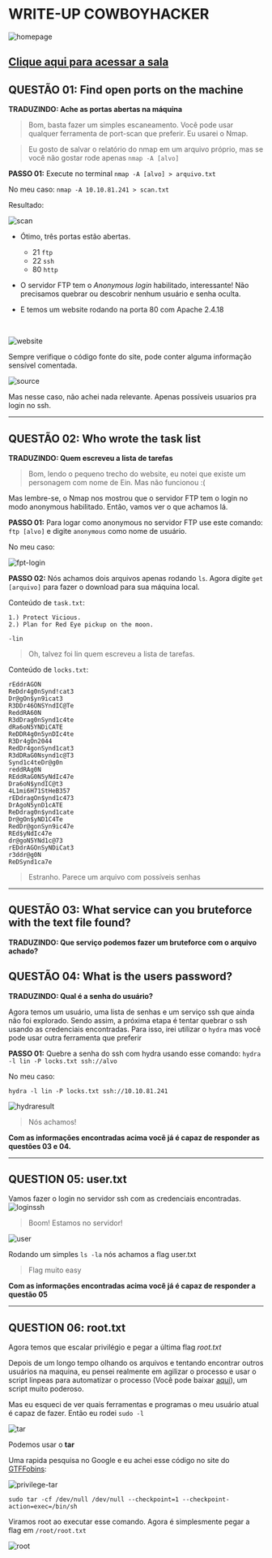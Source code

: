 # WRITE-UP COWBOYHACKER

![homepage](files/ctf-homepage.png)

[Clique aqui para acessar a sala](https://tryhackme.com/room/cowboyhacker#)
---

## QUESTÃO 01: Find open ports on the machine

**TRADUZINDO: Ache as portas abertas na máquina**

> Bom, basta fazer um simples escaneamento. Você pode usar qualquer ferramenta de port-scan que preferir. Eu usarei o Nmap.

> Eu gosto de salvar o relatório do nmap em um arquivo próprio, mas se você não gostar rode apenas `nmap -A [alvo]`


**PASSO 01:** Execute no terminal `nmap -A [alvo] > arquivo.txt`

No meu caso:
  `nmap -A 10.10.81.241 > scan.txt`

Resultado:

  ![scan](files/nmap-scan.png)

  * Ótimo, três portas estão abertas.
    * 21 `ftp`
    * 22 `ssh`
    * 80 `http`

  * O servidor FTP tem o _Anonymous login_ habilitado, interessante! Não precisamos quebrar ou descobrir nenhum usuário e senha oculta.

  * E temos um website rodando na porta 80 com Apache 2.4.18

  <br>

  ![website](files/website.png)

  Sempre verifique o código fonte do site, pode conter alguma informação sensível comentada.

  ![source](files/source-webpage.png)

  Mas nesse caso, não achei nada relevante. Apenas possíveis usuarios pra login no ssh.

----

  ## QUESTÃO 02: Who wrote the task list

  **TRADUZINDO: Quem escreveu a lista de tarefas**

  > Bom, lendo o pequeno trecho do website, eu notei que existe um personagem com nome de Ein. Mas não funcionou :(

  Mas lembre-se, o Nmap nos mostrou que o servidor FTP tem o login no modo anonymous habilitado. Então, vamos ver o que achamos lá.

  **PASSO 01:** Para logar como anonymous no servidor FTP use este comando: `ftp [alvo]` e digite `anonymous` como nome de usuário.

  No meu caso:

  ![fpt-login](files/ftp-login.png)

  **PASSO 02:** Nós achamos dois arquivos apenas rodando `ls`. Agora digite `get [arquivo]` para fazer o download para sua máquina local.

  Conteúdo de `task.txt`:

  ~~~
  1.) Protect Vicious.
  2.) Plan for Red Eye pickup on the moon.

  -lin
  ~~~

> Oh, talvez foi lin quem escreveu a lista de tarefas.

Conteúdo de `locks.txt`:

~~~
rEddrAGON
ReDdr4g0nSynd!cat3
Dr@gOn$yn9icat3
R3DDr46ONSYndIC@Te
ReddRA60N
R3dDrag0nSynd1c4te
dRa6oN5YNDiCATE
ReDDR4g0n5ynDIc4te
R3Dr4gOn2044
RedDr4gonSynd1cat3
R3dDRaG0Nsynd1c@T3
Synd1c4teDr@g0n
reddRAg0N
REddRaG0N5yNdIc47e
Dra6oN$yndIC@t3
4L1mi6H71StHeB357
rEDdragOn$ynd1c473
DrAgoN5ynD1cATE
ReDdrag0n$ynd1cate
Dr@gOn$yND1C4Te
RedDr@gonSyn9ic47e
REd$yNdIc47e
dr@goN5YNd1c@73
rEDdrAGOnSyNDiCat3
r3ddr@g0N
ReDSynd1ca7e
~~~

> Estranho. Parece um arquivo com possíveis senhas
-----

## QUESTÃO 03: What service can you bruteforce with the text file found?

**TRADUZINDO: Que serviço podemos fazer um bruteforce com o arquivo achado?**

## QUESTÃO 04: What is the users password?

**TRADUZINDO: Qual é a senha do usuário?**

Agora temos um usuário, uma lista de senhas e um serviço ssh que ainda não foi explorado. Sendo assim, a próxima etapa é tentar quebrar o ssh usando as credenciais encontradas. Para isso, irei utilizar o `hydra` mas você pode usar outra ferramenta que preferir

**PASSO 01:** Quebre a senha do ssh com hydra usando esse comando: `hydra -l lin -P locks.txt ssh://alvo`

 No meu caso:

 `hydra -l lin -P locks.txt ssh://10.10.81.241`

![hydraresult](files/ssh-bruteforce-hydra.png)

> Nós achamos!

**Com as informações encontradas acima você já é capaz de responder as questões 03 e 04.**

-----

## QUESTION 05: user.txt

Vamos fazer o login no servidor ssh com as credenciais encontradas.
<br>
![loginssh](files/login-ssh.png)

> Boom! Estamos no servidor!

![user](files/usertxt.png)

Rodando um simples `ls -la` nós achamos a flag user.txt
> Flag muito easy

**Com as informações encontradas acima você já é capaz de responder a questão 05**

----

## QUESTION 06: root.txt

Agora temos que escalar privilégio e pegar a última flag *root.txt*

Depois de um longo tempo olhando os arquivos e tentando encontrar outros usuários na maquina, eu pensei realmente em agilizar o processo e usar o script linpeas para automatizar o processo (Você pode baixar [aqui](https://github.com/carlospolop/PEASS-ng/tree/master/linPEAS)), um script muito poderoso.

Mas eu esqueci de ver quais ferramentas e programas o meu usuário atual é capaz de fazer. Então eu rodei `sudo -l`

![tar](files/allowed-tar.png)

Podemos usar o **tar**

Uma rapida pesquisa no Google e eu achei esse código no site do [GTFFobins](https://gtfobins.github.io/gtfobins/tar/):

![privilege-tar](files/tar-for-root.png)

~~~
sudo tar -cf /dev/null /dev/null --checkpoint=1 --checkpoint-action=exec=/bin/sh
~~~

Viramos root ao executar esse comando. Agora é simplesmente pegar a flag em `/root/root.txt`

![root](files/rootxt.png)
